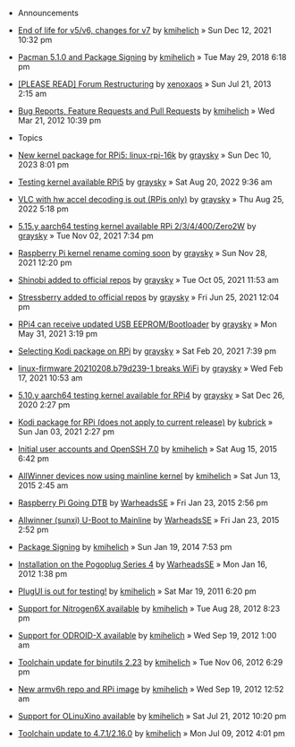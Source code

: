 * Announcements

* [End of life for v5/v6, changes for v7](https://archlinuxarm.org/forum/viewtopic.php?f=3&t=15721)
   by [kmihelich](https://archlinuxarm.org/forum/memberlist.php?mode=viewprofile&u=191) » Sun Dec 12, 2021 10:32 pm
* [Pacman 5.1.0 and Package Signing](https://archlinuxarm.org/forum/viewtopic.php?f=3&t=12797)
   by [kmihelich](https://archlinuxarm.org/forum/memberlist.php?mode=viewprofile&u=191) » Tue May 29, 2018 6:18 pm
* [[PLEASE READ] Forum Restructuring](https://archlinuxarm.org/forum/viewtopic.php?f=3&t=5894)
   by [xenoxaos](https://archlinuxarm.org/forum/memberlist.php?mode=viewprofile&u=590) » Sun Jul 21, 2013 2:15 am
* [Bug Reports, Feature Requests and Pull Requests](https://archlinuxarm.org/forum/viewtopic.php?f=3&t=2675)
   by [kmihelich](https://archlinuxarm.org/forum/memberlist.php?mode=viewprofile&u=191) » Wed Mar 21, 2012 10:39 pm

* Topics

* [New kernel package for RPi5: linux-rpi-16k](https://archlinuxarm.org/forum/viewtopic.php?f=3&t=16696)
   by [graysky](https://archlinuxarm.org/forum/memberlist.php?mode=viewprofile&u=5766) » Sun Dec 10, 2023 8:01 pm
* [Testing kernel available RPi5](https://archlinuxarm.org/forum/viewtopic.php?f=3&t=16144)
   by [graysky](https://archlinuxarm.org/forum/memberlist.php?mode=viewprofile&u=5766) » Sat Aug 20, 2022 9:36 am
* [VLC with hw accel decoding is out (RPis only)](https://archlinuxarm.org/forum/viewtopic.php?f=3&t=16153)
   by [graysky](https://archlinuxarm.org/forum/memberlist.php?mode=viewprofile&u=5766) » Thu Aug 25, 2022 5:18 pm
* [5.15.y aarch64 testing kernel available RPi 2/3/4/400/Zero2W](https://archlinuxarm.org/forum/viewtopic.php?f=3&t=15634)
   by [graysky](https://archlinuxarm.org/forum/memberlist.php?mode=viewprofile&u=5766) » Tue Nov 02, 2021 7:34 pm
* [Raspberry Pi kernel rename coming soon](https://archlinuxarm.org/forum/viewtopic.php?f=3&t=15691)
   by [graysky](https://archlinuxarm.org/forum/memberlist.php?mode=viewprofile&u=5766) » Sun Nov 28, 2021 12:20 pm
* [Shinobi added to official repos](https://archlinuxarm.org/forum/viewtopic.php?f=3&t=15578)
   by [graysky](https://archlinuxarm.org/forum/memberlist.php?mode=viewprofile&u=5766) » Tue Oct 05, 2021 11:53 am
* [Stressberry added to official repos](https://archlinuxarm.org/forum/viewtopic.php?f=3&t=15400)
   by [graysky](https://archlinuxarm.org/forum/memberlist.php?mode=viewprofile&u=5766) » Fri Jun 25, 2021 12:04 pm
* [RPi4 can receive updated USB EEPROM/Bootloader](https://archlinuxarm.org/forum/viewtopic.php?f=3&t=15366)
   by [graysky](https://archlinuxarm.org/forum/memberlist.php?mode=viewprofile&u=5766) » Mon May 31, 2021 3:19 pm
* [Selecting Kodi package on RPi](https://archlinuxarm.org/forum/viewtopic.php?f=3&t=15154)
   by [graysky](https://archlinuxarm.org/forum/memberlist.php?mode=viewprofile&u=5766) » Sat Feb 20, 2021 7:39 pm
* [linux-firmware 20210208.b79d239-1 breaks WiFi](https://archlinuxarm.org/forum/viewtopic.php?f=3&t=15141)
   by [graysky](https://archlinuxarm.org/forum/memberlist.php?mode=viewprofile&u=5766) » Wed Feb 17, 2021 10:53 am
* [5.10.y aarch64 testing kernel available for RPi4](https://archlinuxarm.org/forum/viewtopic.php?f=3&t=15031)
   by [graysky](https://archlinuxarm.org/forum/memberlist.php?mode=viewprofile&u=5766) » Sat Dec 26, 2020 2:27 pm
* [Kodi package for RPi (does not apply to current release)](https://archlinuxarm.org/forum/viewtopic.php?f=3&t=14939)
   by [kubrick](https://archlinuxarm.org/forum/memberlist.php?mode=viewprofile&u=22382) » Sun Jan 03, 2021 2:27 pm
* [Initial user accounts and OpenSSH 7.0](https://archlinuxarm.org/forum/viewtopic.php?f=3&t=9163)
   by [kmihelich](https://archlinuxarm.org/forum/memberlist.php?mode=viewprofile&u=191) » Sat Aug 15, 2015 6:42 pm
* [AllWinner devices now using mainline kernel](https://archlinuxarm.org/forum/viewtopic.php?f=3&t=8945)
   by [kmihelich](https://archlinuxarm.org/forum/memberlist.php?mode=viewprofile&u=191) » Sat Jun 13, 2015 2:45 am
* [Raspberry Pi Going DTB](https://archlinuxarm.org/forum/viewtopic.php?f=3&t=8306)
   by [WarheadsSE](https://archlinuxarm.org/forum/memberlist.php?mode=viewprofile&u=383) » Fri Jan 23, 2015 2:56 pm
* [Allwinner (sunxi) U-Boot to Mainline](https://archlinuxarm.org/forum/viewtopic.php?f=3&t=8305)
   by [WarheadsSE](https://archlinuxarm.org/forum/memberlist.php?mode=viewprofile&u=383) » Fri Jan 23, 2015 2:52 pm
* [Package Signing](https://archlinuxarm.org/forum/viewtopic.php?f=3&t=6745)
   by [kmihelich](https://archlinuxarm.org/forum/memberlist.php?mode=viewprofile&u=191) » Sun Jan 19, 2014 7:53 pm
* [Installation on the Pogoplug Series 4](https://archlinuxarm.org/forum/viewtopic.php?f=3&t=2284)
   by [WarheadsSE](https://archlinuxarm.org/forum/memberlist.php?mode=viewprofile&u=383) » Mon Jan 16, 2012 1:38 pm
* [PlugUI is out for testing!](https://archlinuxarm.org/forum/viewtopic.php?f=3&t=911)
   by [kmihelich](https://archlinuxarm.org/forum/memberlist.php?mode=viewprofile&u=191) » Sat Mar 19, 2011 6:20 pm
* [Support for Nitrogen6X available](https://archlinuxarm.org/forum/viewtopic.php?f=3&t=3535)
   by [kmihelich](https://archlinuxarm.org/forum/memberlist.php?mode=viewprofile&u=191) » Tue Aug 28, 2012 8:23 pm
* [Support for ODROID-X available](https://archlinuxarm.org/forum/viewtopic.php?f=3&t=3804)
   by [kmihelich](https://archlinuxarm.org/forum/memberlist.php?mode=viewprofile&u=191) » Wed Sep 19, 2012 1:00 am
* [Toolchain update for binutils 2.23](https://archlinuxarm.org/forum/viewtopic.php?f=3&t=4182)
   by [kmihelich](https://archlinuxarm.org/forum/memberlist.php?mode=viewprofile&u=191) » Tue Nov 06, 2012 6:29 pm
* [New armv6h repo and RPi image](https://archlinuxarm.org/forum/viewtopic.php?f=3&t=3803)
   by [kmihelich](https://archlinuxarm.org/forum/memberlist.php?mode=viewprofile&u=191) » Wed Sep 19, 2012 12:52 am
* [Support for OLinuXino available](https://archlinuxarm.org/forum/viewtopic.php?f=3&t=3270)
   by [kmihelich](https://archlinuxarm.org/forum/memberlist.php?mode=viewprofile&u=191) » Sat Jul 21, 2012 10:20 pm
* [Toolchain update to 4.7.1/2.16.0](https://archlinuxarm.org/forum/viewtopic.php?f=3&t=3203)
   by [kmihelich](https://archlinuxarm.org/forum/memberlist.php?mode=viewprofile&u=191) » Mon Jul 09, 2012 4:01 pm
